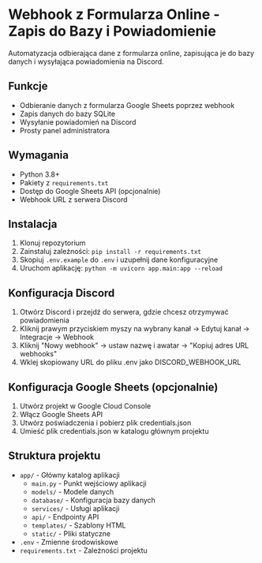 # Webhook z Formularza Online - Zapis do Bazy i Powiadomienie

Automatyzacja odbierająca dane z formularza online, zapisująca je do bazy danych i wysyłająca powiadomienia na Discord.

## Funkcje

- Odbieranie danych z formularza Google Sheets poprzez webhook
- Zapis danych do bazy SQLite
- Wysyłanie powiadomień na Discord
- Prosty panel administratora

## Wymagania

- Python 3.8+
- Pakiety z `requirements.txt`
- Dostęp do Google Sheets API (opcjonalnie)
- Webhook URL z serwera Discord

## Instalacja

1. Klonuj repozytorium
2. Zainstaluj zależności: `pip install -r requirements.txt`
3. Skopiuj `.env.example` do `.env` i uzupełnij dane konfiguracyjne
4. Uruchom aplikację: `python -m uvicorn app.main:app --reload`

## Konfiguracja Discord

1. Otwórz Discord i przejdź do serwera, gdzie chcesz otrzymywać powiadomienia
2. Kliknij prawym przyciskiem myszy na wybrany kanał → Edytuj kanał → Integracje → Webhook
3. Kliknij "Nowy webhook" → ustaw nazwę i awatar → "Kopiuj adres URL webhooks"
4. Wklej skopiowany URL do pliku .env jako DISCORD_WEBHOOK_URL

## Konfiguracja Google Sheets (opcjonalnie)

1. Utwórz projekt w Google Cloud Console
2. Włącz Google Sheets API
3. Utwórz poświadczenia i pobierz plik credentials.json
4. Umieść plik credentials.json w katalogu głównym projektu

## Struktura projektu

- `app/` - Główny katalog aplikacji
  - `main.py` - Punkt wejściowy aplikacji
  - `models/` - Modele danych
  - `database/` - Konfiguracja bazy danych
  - `services/` - Usługi aplikacji
  - `api/` - Endpointy API
  - `templates/` - Szablony HTML
  - `static/` - Pliki statyczne
- `.env` - Zmienne środowiskowe
- `requirements.txt` - Zależności projektu 